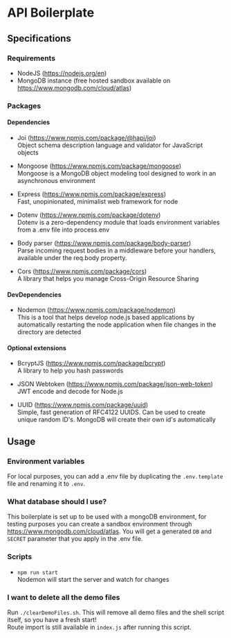 # API Boilerplate

## Specifications

### Requirements

- NodeJS (https://nodejs.org/en)
- MongoDB instance (free hosted sandbox available on https://www.mongodb.com/cloud/atlas)

### Packages

#### Dependencies

- Joi (https://www.npmjs.com/package/@hapi/joi)<br />
  Object schema description language and validator for JavaScript objects

- Mongoose (https://www.npmjs.com/package/mongoose)<br />
  Mongoose is a MongoDB object modeling tool designed to work in an asynchronous environment

- Express (https://www.npmjs.com/package/express)<br />
  Fast, unopinionated, minimalist web framework for node

- Dotenv (https://www.npmjs.com/package/dotenv)<br />
  Dotenv is a zero-dependency module that loads environment variables from a .env file into process.env

- Body parser (https://www.npmjs.com/package/body-parser)<br />
  Parse incoming request bodies in a middleware before your handlers, available under the req.body property.

- Cors (https://www.npmjs.com/package/cors)<br />
  A library that helps you manage Cross-Origin Resource Sharing

#### DevDependencies

- Nodemon (https://www.npmjs.com/package/nodemon)<br />
  This is a tool that helps develop node.js based applications by automatically restarting the node application when file changes in the directory are detected

#### Optional extensions

- BcryptJS (https://www.npmjs.com/package/bcrypt)<br />
  A library to help you hash passwords

- JSON Webtoken (https://www.npmjs.com/package/json-web-token)<br />
  JWT encode and decode for Node.js

- UUID (https://www.npmjs.com/package/uuid)<br />
  Simple, fast generation of RFC4122 UUIDS. Can be used to create unique random ID's. MongoDB will create their own id's automatically


## Usage

### Environment variables

For local purposes, you can add a .env file by duplicating the `.env.template` file and renaming it to `.env`.

### What database should I use?

This boilerplate is set up to be used with a mongoDB environment, for testing purposes you can create a sandbox environment through https://www.mongodb.com/cloud/atlas. You will get a generated `DB` and `SECRET` parameter that you apply in the .env file.

### Scripts

- `npm run start`<br />
  Nodemon will start the server and watch for changes

### I want to delete all the demo files

Run `./clearDemoFiles.sh`. This will remove all demo files and the shell script itself, so you have a fresh start!<br />
Route import is still available in `index.js` after running this script.
